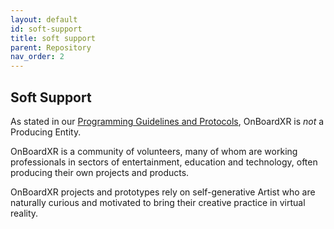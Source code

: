 ```yaml
---
layout: default
id: soft-support
title: soft support
parent: Repository
nav_order: 2
---
```


## Soft Support
As stated in our [Programming Guidelines and Protocols](https://futurestages.github.io/OnBoardXR_Landing_Page/docs/creating-a-show/#programming-guidelines-and-protocols), OnBoardXR is *not* a Producing Entity. 

OnBoardXR is a community of volunteers, many of whom are working professionals in sectors of entertainment, education and technology, often producing their own projects and products. 

OnBoardXR projects and prototypes rely on self-generative Artist who are naturally curious and motivated to bring their creative practice in virtual reality. 
